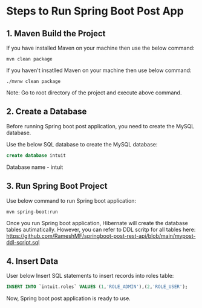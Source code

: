 # Steps to Run Spring Boot Post App
## 1. Maven Build the Project
If you have installed Maven on your machine then use the below command:
```
mvn clean package
```
If you haven't insatlled Maven on your machine then use below command:
```
./mvnw clean package
 ```
 Note: Go to root directory of the project and execute above command.
 ## 2. Create a Database
 Before running Spring boot post application, you need to create the MySQL database.
 
 Use the below SQL database to create the MySQL database:
 ```sql
 create database intuit
 ```
 Database name - intuit
 ## 3. Run Spring Boot Project
 Use below command to run Spring boot application:
 ```
 mvn spring-boot:run
 ```
 Once you run Spring boot application, Hibernate will create the database tables autimatically.
 However, you can refer to DDL scritp for all tables here:
 https://github.com/RameshMF/springboot-post-rest-api/blob/main/mypost-ddl-script.sql
 ## 4. Insert Data
User below Insert SQL statements to insert records into roles table:
```sql
INSERT INTO `intuit.roles` VALUES (1,'ROLE_ADMIN'),(2,'ROLE_USER');
```
Now, Spring boot post application is ready to use.

